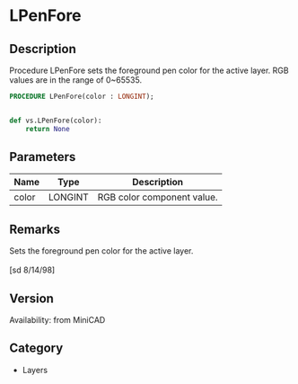 # LPenFore

## Description
Procedure LPenFore sets the foreground pen color for the active layer. RGB values are in the range of 0~65535.

```pascal
PROCEDURE LPenFore(color : LONGINT);
```

```python

def vs.LPenFore(color):
    return None
```

## Parameters
|Name|Type|Description|
|---|---|---|
|color|LONGINT|RGB color component value.|

## Remarks
Sets the foreground pen color for the active layer.<BR>
<BR>
[sd 8/14/98]

## Version
Availability: from MiniCAD
## Category
* Layers

